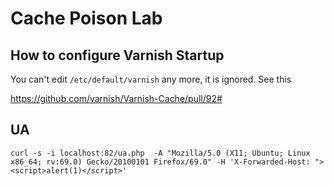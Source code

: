 # Cache Poison Lab

## How to configure Varnish Startup

You can't edit `/etc/default/varnish` any more, it is ignored. See this

<https://github.com/varnish/Varnish-Cache/pull/92#>


## UA

```
curl -s -i localhost:82/ua.php  -A "Mozilla/5.0 (X11; Ubuntu; Linux x86_64; rv:69.0) Gecko/20100101 Firefox/69.0" -H 'X-Forwarded-Host: "><script>alert(1)</script>'
```

